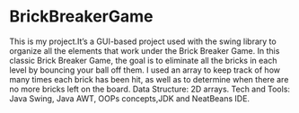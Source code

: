 # BrickBreakerGame
This is my project.It’s a GUI-based project used with the swing library to organize all the elements that work under the Brick Breaker Game.
In this classic Brick Breaker Game, the goal is to eliminate all the bricks in each level by bouncing your ball off them.
I used an array to keep track of how many times each brick has been hit, as well as to determine when there are no more bricks left on the board.
Data Structure: 2D arrays.
Tech and Tools: Java Swing, Java AWT, OOPs concepts,JDK and NeatBeans IDE.
